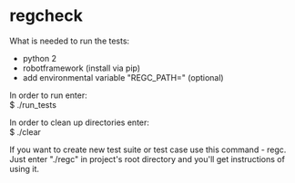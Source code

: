 # regcheck

What is needed to run the tests:

- python 2
- robotframework (install via pip)
- add environmental variable "REGC_PATH=<the project directory path>"  (optional)


In order to run enter:  
$ ./run_tests


In order to clean up directories enter:  
$ ./clear


If you want to create new test suite or test case use this command - regc.
Just enter "./regc" in project's root directory and you'll get instructions of using it.





